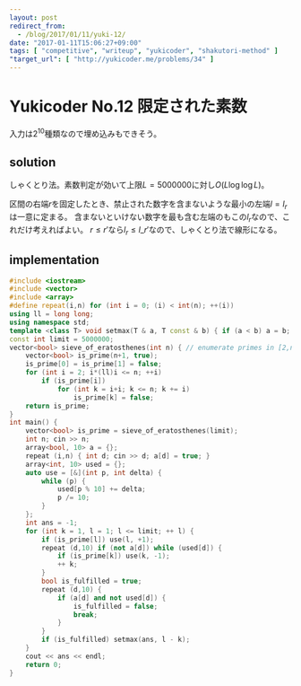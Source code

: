 ```yaml
---
layout: post
redirect_from:
  - /blog/2017/01/11/yuki-12/
date: "2017-01-11T15:06:27+09:00"
tags: [ "competitive", "writeup", "yukicoder", "shakutori-method" ]
"target_url": [ "http://yukicoder.me/problems/34" ]
---
```


# Yukicoder No.12 限定された素数

入力は$2^{10}$種類なので埋め込みもできそう。

## solution

しゃくとり法。素数判定が効いて上限$L = 5000000$に対し$O(L \log \log L)$。

区間の右端$r$を固定したとき、禁止された数字を含まないような最小の左端$l = l_r$は一意に定まる。
含まないといけない数字を最も含む左端のもこの$l_r$なので、これだけ考えればよい。
$r \le r'$なら$l_r \le l\_{r'}$なので、しゃくとり法で線形になる。

## implementation

``` c++
#include <iostream>
#include <vector>
#include <array>
#define repeat(i,n) for (int i = 0; (i) < int(n); ++(i))
using ll = long long;
using namespace std;
template <class T> void setmax(T & a, T const & b) { if (a < b) a = b; }
const int limit = 5000000;
vector<bool> sieve_of_eratosthenes(int n) { // enumerate primes in [2,n] with O(n log log n)
    vector<bool> is_prime(n+1, true);
    is_prime[0] = is_prime[1] = false;
    for (int i = 2; i*(ll)i <= n; ++i)
        if (is_prime[i])
            for (int k = i+i; k <= n; k += i)
                is_prime[k] = false;
    return is_prime;
}
int main() {
    vector<bool> is_prime = sieve_of_eratosthenes(limit);
    int n; cin >> n;
    array<bool, 10> a = {};
    repeat (i,n) { int d; cin >> d; a[d] = true; }
    array<int, 10> used = {};
    auto use = [&](int p, int delta) {
        while (p) {
            used[p % 10] += delta;
            p /= 10;
        }
    };
    int ans = -1;
    for (int k = 1, l = 1; l <= limit; ++ l) {
        if (is_prime[l]) use(l, +1);
        repeat (d,10) if (not a[d]) while (used[d]) {
            if (is_prime[k]) use(k, -1);
            ++ k;
        }
        bool is_fulfilled = true;
        repeat (d,10) {
            if (a[d] and not used[d]) {
                is_fulfilled = false;
                break;
            }
        }
        if (is_fulfilled) setmax(ans, l - k);
    }
    cout << ans << endl;
    return 0;
}
```
